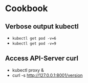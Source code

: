 # Cookbook

## Verbose output kubectl

- `kubectl get pod -v=6`
- `kubectl get pod -v=9`

## Access API-Server curl

- kubectl proxy &
- curl -s http://127.0.0.1:8001/version

